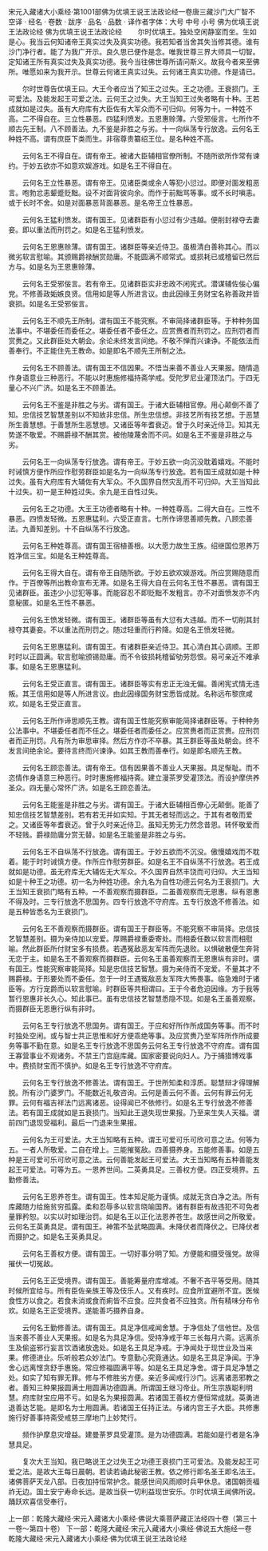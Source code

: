 宋元入藏诸大小乘经·第1001部佛为优填王说王法政论经一卷唐三藏沙门大广智不空译
· 经名 · 卷数 · 跋序
· 品名 · 品数 · 译作者字体：大号 中号 小号
佛为优填王说王法政论经
佛为优填王说王法政论经
　　尔时优填王。独处空闲静室而坐。生如是心。我当云何知诸帝王真实过失及真实功德。我若知者当舍其失当修其德。谁有沙门净行者。能了为我广开示。良久思已便作是念。唯我世尊三界大师具一切智。定知诸王所有真实过失及真实功德。我今当往佛世尊所请问斯义。故我今者来至佛所。唯愿如来为我开示。世尊云何诸王真实过失。云何诸王真实功德。作是请已。

　　尔时世尊告优填王曰。大王今者应当了知王之过失。王之功德。王衰损门。王可爱法。及能发起王可爱之法。云何王之过失。大王当知王过失者略有十种。王若成就如是过失。虽有大府库有大臣佐有大军众而不可归仰。何等为十。一种姓不高。二不得自在。三立性暴恶。四猛利愤发。五恩惠赊薄。六受邪佞言。七所作不顺古先王制。八不顾善法。九不鉴是非胜之与劣。十一向纵荡专行放逸。云何名王种姓不高。谓有庶臣下类而生。非宿尊贵纂绍王位。是名种姓不高。

　　云何名王不得自在。谓有帝王。被诸大臣辅相官僚所制。不随所欲所作常有谏约。于妙五欲亦不如意欢娱游戏。如是名王不得自在。

　　云何名王立性暴恶。谓有帝王。见诸臣类或余人等犯小愆过。即便对面发粗恶言。咆勃忿恚颦蹙贬黜。设不对面背彼向余。而作于前黜骂等事。或不长时嗔恚。或于长时不舍。如是对面暴恶背面暴恶。是名帝王立性暴恶。

　　云何名王猛利愤发。谓有国王。见诸群臣有小愆过有少违越。便削封禄夺去妻妾。即以重法而刑罚之。如是名王猛利愤发。

　　云何名王恩惠赊薄。谓有国王。诸群臣等亲近侍卫。虽极清白善称其心。而以微劣软言慰喻。其颁赐爵禄酬赏勋庸。不能圆满不顺常式。或损耗已或稽留已然后方与。如是名为王恩惠赊薄。

　　云何名王受邪佞言。若有帝王。见诸群臣实非忠政不闲宪式。潜谋辅佐佞心偏党。不修善政姤嫉良贤。信用如是等人所进言议。由此因缘王务财宝名称善政并皆衰损。如是名王受邪佞言。

　　云何名王不顺先王所制。谓有国王不能究察。不审简择诸群臣等。于种种务国法事中。不堪委任而委任之。堪委任者不委任之。应赏赉者而刑罚之。应刑罚者而赏赉之。又此群臣处大朝会。余论未终发言间绝。不敬不惮而兴谏诤。不能依法而善奉行。不正能住先王教命。如是即名不顺先王所制之法。

　　云何名王不顾善法。谓有国王不信因果。不悟当来善不善业人天果报。随情造作身语意业三种恶行。不能以时惠施修福持斋学戒。受陀罗尼业灌顶法门。于四无量心不兴广济。如是名王不顾善法。

　　云何名王不鉴是非胜之与劣。谓有国王。于诸大臣辅相官僚。用心颠倒不善了知。忠信技艺智慧差别以不知故非忠信。所生忠信想。非技艺所有技艺想。于恶慧所生善慧想。于善慧所生恶慧想。又诸臣等年耆衰迈。曾于久时亲近侍卫。知其无势遂不敬爱。不赐爵禄不酬其赏。被他陵蔑舍而不问。如是名王不鉴是非胜之与劣。

　　云何名王一向纵荡专行放逸。谓有帝王。于妙五欲一向沉没耽着嬉戏。不能时时诫慎方便作所应作慰劳群臣如是名为一向纵荡专行放逸。若有国王成就如是十种过失。虽有大府库有大辅佐有大军众。不久国界自然灾乱而不可归仰。大王当知此十过失。初一是王种姓过失。余九是王自性过失。

　　云何名王之功德。大王王功德者略有十种。一种姓尊高。二得大自在。三性不暴恶。四愤发轻微。五恩惠猛利。六受正直言。七所作谛思善顺先教。八顾恋善法。九善知差别。十不自纵荡不行放逸。

　　云何名王种姓尊高。谓有国王宿植善根。以大愿力故生王族。绍继国位恩养万姓净信三宝。如是名王种姓尊高。

　　云何名王得大自在。谓有帝王自随所欲。于妙五欲欢娱游戏。所应赏赐随意而作。于百僚等所出教命宣布无滞。如是名王得大自在云何名王性不暴恶。谓有国王见诸群臣。虽违少小愆犯等事。而能容忍不即贬黜不发粗言。亦不对面愤发亦不内意秘匿。如是名王性不暴恶。

　　云何名王愤发轻微。谓有国王。诸群臣等虽有大愆有大违越。而不一切削其封禄夺其妻妾。不以重法而刑罚之。随过轻重而行矜降。如是名王愤发轻微。

　　云何名王恩惠猛利。谓有国王。有诸群臣亲近侍卫。其心清白其心调顺。王即时时以正圆满。软言慰喻颁锡勋庸。而不令彼损耗稽留劬劳怨恨。易可亲近不难承事。如是名王恩惠猛利。

　　云何名王受正直言。谓有国王。诸群臣等实有忠正无浊无偏。善闲宪式情无违叛。其王信用如是等人所进言议。由此因缘国务财宝悉皆成就。名称远布黎庶咸欢。如是名王受正直言。

　　云何名王所作谛思顺先王教。谓有国王性能究察审能简择诸群臣等。于种种务公法事中。不堪委任者而不任之。堪委任者而委任之。应赏赉者而正赏赉。应刑罚者而正刑罚。凡有所为审思审择。然后方作亦不卒暴。其王群臣等虽处朝会。终不发言间绝余论。要待言终而兴谏诤。如其王教而善奉行。如是即名顺先王教。

　　云何名王顾恋善法。谓有帝王。信有因果善不善业人天果报。具足惭耻。而不恣情作身语意三种恶行。时时惠施修福持斋。建立漫茶罗受灌顶法。而设护摩供养圣众。四无量心常怀广济。如是名王顾恋善法。

　　云何名王能鉴是非胜之与劣。谓有国王。于诸大臣辅相百僚心无颠倒。能善了知忠信技艺智慧差别。若有若无并如实知。于其无者轻而远之。于其有者敬而爱之。又诸臣等年耆衰迈。曾于久时亲近侍卫。虽知无势无力然念昔恩。转怀敬爱而不轻贱。爵禄勋庸分赏无替。如是名王能鉴是非胜之与劣。

　　云何名王不自纵荡不行放逸。谓有国王。于妙五欲而不沉没。傲慢嬉戏而不耽着。能于时时诫慎方便。作所应作慰劳群臣。如是名王不自纵荡不行放逸。若王成就如是功德。虽无府库无大辅佐无大军众。不久国界自然丰饶而可归仰。大王当知如是十种王之功德。初一名为种姓功德。余九名为自性功德云何名为王衰损门。大王当知王衰损门略有五种。一不善观察而摄群臣。二虽善观察而无恩惠。纵有恩惠不得及时。三专行放逸不思国务。四专行放逸不守府库。五专行放逸不修善法。如是五种皆悉名为王衰损门。

　　云何名王不善观察而摄群臣。谓有国王于群臣等。不能究察不审简择。忠信技艺智慧差别。摄为亲侍加以宠爱。厚赐爵禄重委寄处。而相委任数以软言而相慰喻。然此群臣所付财宝多有损费。若遇冤敌恶友军阵而先退败。以惧破散便生奔背无恋于主。如是名王不善观察而摄群臣。云何名王虽善观察而无恩惠纵有非时。谓有国王。性能究察审能简择。知是忠信技艺智慧。摄为亲侍而不宠爱。不量其才不赐爵禄。于形要处而不委任。忽于一时王遇冤敌恶友军阵大怖畏事。临急难时于诸臣等。方行宠爵而以软言慰喻。时群臣等共相谓曰。王于今者危迫因缘。方于我等暂行恩惠非长久心。知此事已。虽有忠信技艺智慧悉隐不现。如是名王虽善观察。而摄群臣无恩惠行纵有非时。

　　云何名王专行放逸不思国务。谓有国王。于应和好所作所成国务等事。而不时时独处空闲。或与智士共正思惟和好方便乖绝等事。及应赏赉乃至军阵所作所成要务等事不勤在意。如是名王专行放逸不思国务云何名王专行放逸不守府库。谓有国王寡营事业不观诸务。不禁王门宫庭库藏。国家密要说向妇人。乃于捕猎博戏事中。费损财宝而不慎护。如是名王专行放逸不守府库。

　　云何名王专行放逸不修善法。谓有国王。于世所知柔和淳质。聪慧辩才得理解脱。所有沙门婆罗门。不能数近礼敬咨询。云何是善云何不善。云何有罪云何无罪。云何有福吉祥法门远离诸恶。设得闻已不依修行。如是名王专行放逸不修善法。若有国王成就如是五衰损门。当知此王退失现世果报。乃至来生失人天福。谓前四门退现受福利。最后一门退来生果报。

　　云何名为王可爱法。大王当知略有五种。谓王可爱可乐可欣可意之法。何等为五。一者人所敬爱。二自在增上。三能摧冤敌。四善摄养身。五能修善事。如是五种是王可爱可乐可欣可意之法。云何善能发起王可爱法。大王当知略有五种善能发起王可爱法。可等为五。一恩养世间。二英勇具足。三善权方便。四正受境界。五勤修善法。

　　云何名王恩养苍生。谓有国王。性本知足能为谨慎。成就无贪白净之法。所有库藏随力给施贫穷孤露。柔和忍辱多以软言晓喻国界。诸有群臣有故违犯不可免者量罪矜恕。以实以时如理治罚。如是名王以正化法恩养苍生。故感世间之所敬爱。云何名王英勇具足。谓有国王。神策不坠武略圆满。未降伏者而降伏之。已降伏者而摄护之。如是名王英勇具足。

　　云何名王善权方便。谓有国王。一切好事分明了知。方便能和摄受强党。故得摧伏一切冤敌。

　　云何名王正受境界。谓有国王。善能筹量府库增减。不奢不吝平等受用。随其时候所宜给与。所有臣佐亲族王等及伎乐人。又有疾时。应食所宜避所不宜。医候食性方以食之。若食未消或食而痢皆不应食。应共食者不应独贪。所有精味分布令欢。如是名王正受境界。遂能善巧摄养自身。

　　云何名王勤修善法。谓有国王。具足净信戒闻舍慧。于净信处了信他世。及信当来善不善业人天果报。如是名为具足净信。受持净戒于年三长每月六斋。远离杀生及偷盗邪行妄言饮酒诸放逸处。如是名王具足净戒。于净闻处于现世业及当来果。修德进业。乐听般若众妙法门。专意勤心究竟通达。如是名王具足净闻。于净舍心远离悭贪舒手惠施。常应修福圆满平等。如是名王具足净舍。谓于具足净慧之处。如实了知有罪无罪。修与不修胜劣方便。亲近多闻戒行沙门。远离诸恶邪教之者。善知三种果报圆满士用圆满功德圆满。所谓国王继习帝业。所生宗族聪利明慧。府库财宝应用不亏。如是名为果报圆满。若诸国王善权方便恒常成就。英勇进退善达艺能。是即名为士用圆满。若诸国王任持正法。与诸内宫王子大臣。共修惠施行好善事持斋受戒慈三摩地门上妙梵行。

　　频作护摩息灾增益。建曼荼罗具受灌顶。是为功德圆满。若能如是行者是名净慧具足。

　　复次大王当知。我已略说王之过失王之功德王衰损门王可爱法。及能发起王可爱之法。是故大王每日晨朝。若读若诵此秘密王教。依之修行即名圣王即名法王。诸佛菩萨天龙八部。日夜加持恒常护念。能感世间风雨顺时兵甲休息。诸国朝贡福祚无边。国土安宁寿命长远。是故当获一切利益现世安乐。尔时优填王闻佛所说。踊跃欢喜信受奉行。

上一部：乾隆大藏经·宋元入藏诸大小乘经·佛说大乘菩萨藏正法经四十卷（第三十一卷～第四十卷）
下一部：乾隆大藏经·宋元入藏诸大小乘经·佛说五大施经一卷
乾隆大藏经·宋元入藏诸大小乘经·佛为优填王说王法政论经
